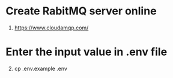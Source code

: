 # Create RabitMQ server online
1. https://www.cloudamqp.com/
# Enter the input value in .env file
2. cp .env.example .env